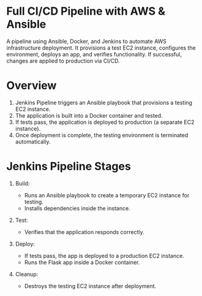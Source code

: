 # Full CI/CD Pipeline with AWS & Ansible
A pipeline using Ansible, Docker, and Jenkins to automate AWS infrastructure deployment. It provisions a test EC2 instance, configures the environment, deploys an app, and verifies functionality. If successful, changes are applied to production via CI/CD. 

# Overview
1. Jenkins Pipeline triggers an Ansible playbook that provisions a testing EC2 instance.
2. The application is built into a Docker container and tested.
3. If tests pass, the application is deployed to production (a separate EC2 instance).
4. Once deployment is complete, the testing environment is terminated automatically.

# Jenkins Pipeline Stages
1. Build:
   - Runs an Ansible playbook to create a temporary EC2 instance for testing.
   - Installs dependencies inside the instance.

2. Test:
   - Verifies that the application responds correctly.

3. Deploy:
   - If tests pass, the app is deployed to a production EC2 instance.
   - Runs the Flask app inside a Docker container.

4. Cleanup:
   - Destroys the testing EC2 instance after deployment.
